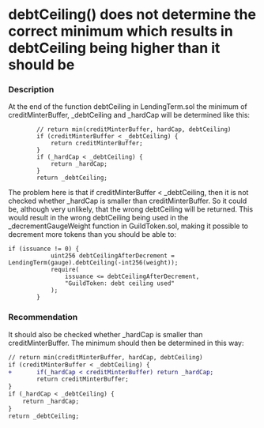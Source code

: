 # debtCeiling() does not determine the correct minimum which results in debtCeiling being higher than it should be
### Description
At the end of the function debtCeiling in LendingTerm.sol the minimum of creditMinterBuffer, _debtCeiling and _hardCap will be determined like this:
```solidity
        // return min(creditMinterBuffer, hardCap, debtCeiling)
        if (creditMinterBuffer < _debtCeiling) {
            return creditMinterBuffer;
        }
        if (_hardCap < _debtCeiling) {
            return _hardCap;
        }
        return _debtCeiling;
```
The problem here is that if creditMinterBuffer < _debtCeiling, then it is not checked whether _hardCap is smaller than creditMinterBuffer. So it could be, although very unlikely, that the wrong debtCeiling will be returned. This would result in the wrong debtCeiling being used in the _decrementGaugeWeight function in GuildToken.sol, making it possible to decrement more tokens than you should be able to:
```solidity
if (issuance != 0) {
            uint256 debtCeilingAfterDecrement = LendingTerm(gauge).debtCeiling(-int256(weight));
            require(
                issuance <= debtCeilingAfterDecrement,
                "GuildToken: debt ceiling used"
            );
        }
```
### Recommendation
It should also be checked whether _hardCap is smaller than creditMinterBuffer. The minimum should then be determined in this way:
```diff
// return min(creditMinterBuffer, hardCap, debtCeiling)
if (creditMinterBuffer < _debtCeiling) {
+		if(_hardCap < creditMinterBuffer) return _hardCap;
		return creditMinterBuffer;
}
if (_hardCap < _debtCeiling) {
    return _hardCap;
}
return _debtCeiling;
```